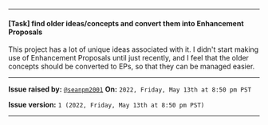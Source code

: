 ***

#### [Task] find older ideas/concepts and convert them into Enhancement Proposals

This project has a lot of unique ideas associated with it. I didn't start making use of Enhancement Proposals until just recently, and I feel that the older concepts should be converted to EPs, so that they can be managed easier.

***

**Issue raised by:** [`@seanpm2001`](https://github.com/seanpm2001/) **On:** `2022, Friday, May 13th at 8:50 pm PST`

**Issue version:** `1 (2022, Friday, May 13th at 8:50 pm PST)`

***
